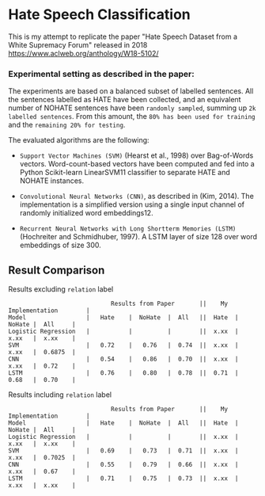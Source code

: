 # Hate Speech Classification

This is my attempt to replicate the paper "Hate Speech Dataset from a White Supremacy Forum" released in 2018
https://www.aclweb.org/anthology/W18-5102/


### Experimental setting as described in the paper:

The experiments are based on a balanced subset of labelled sentences. All the sentences labelled as
HATE have been collected, and an equivalent number of NOHATE sentences have been `randomly
sampled`, summing up `2k labelled sentences`. From this amount, the `80% has been used for training` and the `remaining 20% for testing`.


The evaluated algorithms are the following:

- `Support Vector Machines (SVM)` (Hearst et al., 1998) over Bag-of-Words vectors. Word-count-based vectors have been computed and fed into a Python Scikit-learn LinearSVM11 classifier to separate HATE and NOHATE instances.


- `Convolutional Neural Networks (CNN)`, as described in (Kim, 2014). The implementation is a simplified version using a single input
channel of randomly initialized word embeddings12.


- `Recurrent Neural Networks with Long Shortterm Memories (LSTM)` (Hochreiter and Schmidhuber, 1997). A LSTM layer of size 128 over word embeddings of size 300.


## Result Comparison

Results excluding `relation` label
```
                             Results from Paper       ||    My Implementation        |
Model                 |   Hate    |  NoHate  |  All   ||  Hate  |  NoHate |  All     |
Logistic Regression   |           |          |        ||  x.xx  |  x.xx   |  x.xx    |
SVM                   |   0.72    |   0.76   |  0.74  ||  x.xx  |  x.xx   |  0.6875  |
CNN                   |   0.54    |   0.86   |  0.70  ||  x.xx  |  x.xx   |  0.72    |
LSTM                  |   0.76    |   0.80   |  0.78  ||  0.71  |  0.68   |  0.70    |
```

Results including `relation` label
```
                             Results from Paper       ||    My Implementation        |
Model                 |   Hate    |  NoHate  |  All   ||  Hate  |  NoHate |  All     |
Logistic Regression   |           |          |        ||  x.xx  |  x.xx   |  x.xx    |
SVM                   |   0.69    |   0.73   |  0.71  ||  x.xx  |  x.xx   |  0.7025  |
CNN                   |   0.55    |   0.79   |  0.66  ||  x.xx  |  x.xx   |  0.67    |
LSTM                  |   0.71    |   0.75   |  0.73  ||  x.xx  |  x.xx   |  x.xx    |
```

